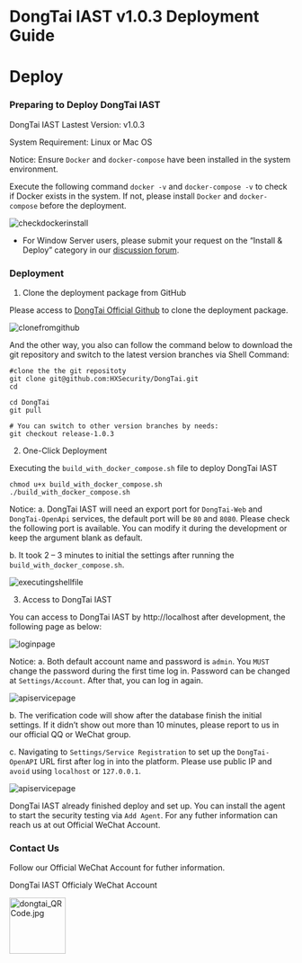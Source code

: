# DongTai IAST v1.0.3 Deployment Guide

# Deploy

### Preparing to Deploy DongTai IAST

DongTai IAST Lastest Version: v1.0.3

System Requirement: Linux or Mac OS

Notice: 
Ensure `Docker` and `docker-compose` have been installed in the system environment.

Execute the following command `docker -v` and `docker-compose -v` to check if Docker exists in the system. If not, please install `Docker` and `docker-compose` before the deployment.

![checkdockerinstall](https://hxsecurity.github.io/DongTai-Doc/doc/assets/en_us/Deploy_check-docker-docker-compose-install-exist.png)

* For Window Server users, please submit your request on the “Install & Deploy” category in our [discussion forum](https://github.com/HXSecurity/DongTai/discussions/categories/install-deploy).

### Deployment

1. Clone the deployment package from GitHub

Please access to [DongTai Official Github](https://github.com/HXSecurity/DongTai) to clone the deployment package.

![clonefromgithub](https://hxsecurity.github.io/DongTai-Doc/doc/assets/en_us/Deploy_clone-from-github-1.0.3.png)

And the other way, you also can follow the command below to download the git repository and switch to the latest version branches via Shell Command:

```shell
#clone the the git repositoty
git clone git@github.com:HXSecurity/DongTai.git
cd

cd DongTai
git pull

# You can switch to other version branches by needs:
git checkout release-1.0.3
```

2. One-Click Deployment

Executing the `build_with_docker_compose.sh` file to deploy DongTai IAST

```shell
chmod u+x build_with_docker_compose.sh
./build_with_docker_compose.sh
```

Notice:
a. DongTai IAST will need an export port for `DongTai-Web` and `DongTai-OpenApi` services, the default port will be `80` and `8080`. Please check the following port is available. You can modify it during the development or keep the argument blank as default.

b. It took 2 – 3 minutes to initial the settings after running the `build_with_docker_compose.sh`.

![executingshellfile](https://hxsecurity.github.io/DongTai-Doc/doc/assets/en_us/Deploy_executing-shell-file.png)

3. Access to DongTai IAST

You can access to DongTai IAST by http://localhost after development, the following page as below:

![loginpage](https://hxsecurity.github.io/DongTai-Doc/doc/assets/en_us/Deploy_login_page.png)

Notice:
a. Both default account name and password is `admin`. You `MUST` change the password during the first time log in. Password can be changed at `Settings/Account`.  After that, you can log in again.

![apiservicepage](https://hxsecurity.github.io/DongTai-Doc/doc/assets/en_us/Deploy_account_page.png)

b. The verification code will show after the database finish the initial settings. If it didn’t show out more than 10 minutes, please report to us in our official QQ or WeChat group.

c. Navigating to `Settings/Service Registration` to set up the `DongTai-OpenAPI` URL first after log in into the platform. Please use public IP and `avoid` using `localhost` or `127.0.0.1`.

![apiservicepage](https://hxsecurity.github.io/DongTai-Doc/doc/assets/en_us/Deploy_api_page.png)

DongTai IAST already finished deploy and set up. You can install the agent to start the security testing via `Add Agent`.
For any futher information can reach us at out Official WeChat Account.

### Contact Us

Follow our Official WeChat Account for futher information.

DongTai IAST Officialy WeChat Account
<div style="text-align:left">
<img width="100" height="100" alt="dongtai_QRCode.jpg" data-origin="https://hxsecurity.github.io/DongTai-Doc/doc/assets/aboutus/dongtai_wx.jpg" src="https://hxsecurity.github.io/DongTai-Doc/doc/assets/aboutus/dongtai_wx.jpg">
</div>
